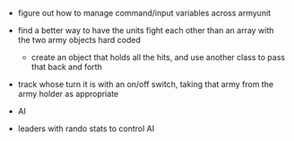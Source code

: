 - figure out how to manage command/input variables across armyunit 

- find a better way to have the units fight each other than an array with the two army objects hard coded
	- create an object that holds all the hits, and use another class to pass that back and forth

- track whose turn it is with an on/off switch, taking that army from the army holder as appropriate

- AI 

- leaders with rando stats to control AI
